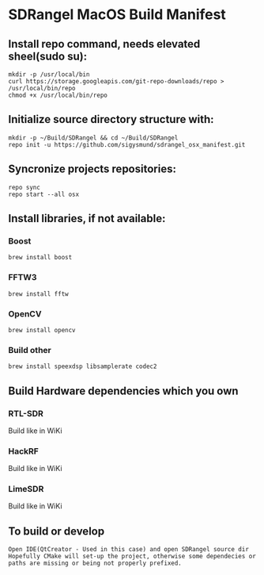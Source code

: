 # SDRangel MacOS Build Manifest

## Install repo command, needs elevated sheel(sudo su):
```
mkdir -p /usr/local/bin
curl https://storage.googleapis.com/git-repo-downloads/repo > /usr/local/bin/repo
chmod +x /usr/local/bin/repo
```

## Initialize source directory structure with:
```
mkdir -p ~/Build/SDRangel && cd ~/Build/SDRangel
repo init -u https://github.com/sigysmund/sdrangel_osx_manifest.git
```

## Syncronize projects repositories:
```
repo sync
repo start --all osx
```
## Install libraries, if not available:

### Boost
```
brew install boost
```

### FFTW3
```
brew install fftw
```

### OpenCV
```
brew install opencv
```

### Build other
```
brew install speexdsp libsamplerate codec2
```

## Build Hardware dependencies which you own
### RTL-SDR
Build like in WiKi 
### HackRF
Build like in WiKi 
### LimeSDR
Build like in WiKi 

## To build or develop
```
Open IDE(QtCreator - Used in this case) and open SDRangel source dir
Hopefully CMake will set-up the project, otherwise some dependecies or paths are missing or being not properly prefixed.
```